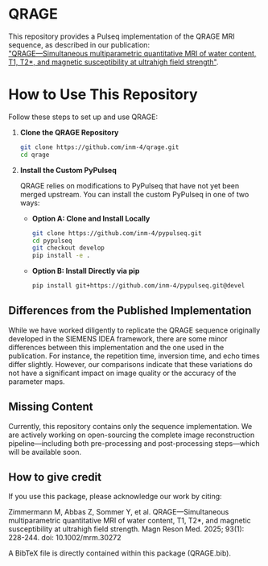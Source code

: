 # QRAGE

This repository provides a Pulseq implementation of the QRAGE MRI sequence, as described in our publication:  
["QRAGE—Simultaneous multiparametric quantitative MRI of water content, T1, T2*, and magnetic susceptibility at ultrahigh field strength"](https://onlinelibrary.wiley.com/doi/10.1002/mrm.30272).

# How to Use This Repository

Follow these steps to set up and use QRAGE:

1. **Clone the QRAGE Repository**

   ```bash
   git clone https://github.com/inm-4/qrage.git
   cd qrage
   ```

2. **Install the Custom PyPulseq**

   QRAGE relies on modifications to PyPulseq that have not yet been merged upstream. You can install the custom PyPulseq in one of two ways:

   - **Option A: Clone and Install Locally**

     ```bash
     git clone https://github.com/inm-4/pypulseq.git
     cd pypulseq
     git checkout develop
     pip install -e .
     ```

   - **Option B: Install Directly via pip**

     ```bash
     pip install git+https://github.com/inm-4/pypulseq.git@devel
     ```

## Differences from the Published Implementation

While we have worked diligently to replicate the QRAGE sequence originally developed in the SIEMENS IDEA framework, there are some minor differences between this implementation and the one used in the publication. For instance, the repetition time, inversion time, and echo times differ slightly. However, our comparisons indicate that these variations do not have a significant impact on image quality or the accuracy of the parameter maps.

## Missing Content

Currently, this repository contains only the sequence implementation. We are actively working on open-sourcing the complete image reconstruction pipeline—including both pre-processing and post-processing steps—which will be available soon.

## How to give credit

If you use this package, please acknowledge our work by citing:

Zimmermann M, Abbas Z, Sommer Y, et al. QRAGE—Simultaneous multiparametric quantitative MRI of water content, T1, T2*, and magnetic susceptibility at ultrahigh field strength. Magn Reson Med. 2025; 93(1): 228-244. doi: 10.1002/mrm.30272

A BibTeX file is directly contained within this package (QRAGE.bib).

